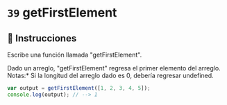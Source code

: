 # `39` getFirstElement

## 📝 Instrucciones

Escribe una función llamada "getFirstElement".

Dado un arreglo, "getFirstElement" regresa el primer elemento del arreglo.
Notas:* Si la longitud del arreglo dado es 0, debería regresar undefined.

```Javascript
var output = getFirstElement([1, 2, 3, 4, 5]);
console.log(output); // --> 1
```